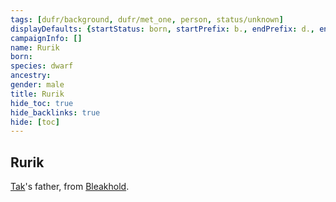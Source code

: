 ```yaml
---
tags: [dufr/background, dufr/met_one, person, status/unknown]
displayDefaults: {startStatus: born, startPrefix: b., endPrefix: d., endStatus: died}
campaignInfo: []
name: Rurik
born:
species: dwarf
ancestry:
gender: male
title: Rurik
hide_toc: true
hide_backlinks: true
hide: [toc]
---
```

## Rurik

[Tak](<./tak.md>)'s father, from [Bleakhold](<../../cosmology/multiverse/echo-realms/shadowfell/bleakhold.md>).
